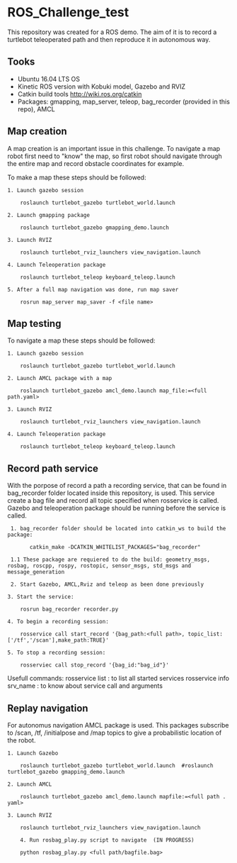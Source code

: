 # ROS_Challenge_test

This repository was created for a ROS demo. The aim of it is to record a turtlebot teleoperated path and then reproduce it in autonomous way. 

## Tooks

- Ubuntu 16.04 LTS OS
- Kinetic ROS version with Kobuki model, Gazebo and RVIZ
- Catkin build tools http://wiki.ros.org/catkin
- Packages: gmapping, map_server, teleop, bag_recorder (provided in this repo), AMCL


## Map creation

A map creation is an important issue in this challenge. To navigate a map robot first need to "know" the map, so first robot should navigate through the entire map and record obstacle coordinates for example.

To make a map these steps should be followed:

	1. Launch gazebo session

		roslaunch turtlebot_gazebo turtlebot_world.launch

	2. Launch gmapping package

		roslaunch turtlebot_gazebo gmapping_demo.launch

	3. Launch RVIZ

		roslaunch turtlebot_rviz_launchers view_navigation.launch 

	4. Launch Teleoperation package

		roslaunch turtlebot_teleop keyboard_teleop.launch

	5. After a full map navigation was done, run map saver

		rosrun map_server map_saver -f <file name>


## Map testing


To navigate a map these steps should be followed:

	1. Launch gazebo session

		roslaunch turtlebot_gazebo turtlebot_world.launch

	2. Launch AMCL package with a map

		roslaunch turtlebot_gazebo amcl_demo.launch map_file:=<full path.yaml> 

	3. Launch RVIZ

		roslaunch turtlebot_rviz_launchers view_navigation.launch 

	4. Launch Teleoperation package

		roslaunch turtlebot_teleop keyboard_teleop.launch


## Record path service

With the porpose of record a path a recording service, that can be found in bag_recorder folder located inside this repository, is used. This service create a bag file and record all topic specified when rosservice is called. Gazebo and teleoperation package should be running before the service is called.
 
     1. bag_recorder folder should be located into catkin_ws to build the package:
        
           catkin_make -DCATKIN_WHITELIST_PACKAGES="bag_recorder"

     1.1 These package are requiered to do the build: geometry_msgs, rosbag, roscpp, rospy, rostopic, sensor_msgs, std_msgs and message_generation

     2. Start Gazebo, AMCL,Rviz and teleop as been done previously

	3. Start the service:

		rosrun bag_recorder recorder.py

	4. To begin a recording session:

		rosservice call start_record '{bag_path:<full path>, topic_list:['/tf','/scan'],make_path:TRUE}'

	5. To stop a recording session:

		rosserviec call stop_record '{bag_id:"bag_id"}'

Usefull commands: rosservice list  :  to list all started services
                  rosservice info srv_name : to know about service call and arguments 

## Replay navigation

For autonomus navigation AMCL package is used. This packages subscribe to /scan, /tf, /initialpose and /map topics to give a probabilistic location of the robot.

	1. Launch Gazebo

		roslaunch turtlebot_gazebo turtlebot_world.launch  #roslaunch turtlebot_gazebo gmapping_demo.launch

	2. Launch AMCL

		roslaunch turtlebot_gazebo amcl_demo.launch mapfile:=<full path . yaml>

	3. Launch RVIZ

		roslaunch turtlebot_rviz_launchers view_navigation.launch 

    	4. Run rosbag_play.py script to navigate  (IN PROGRESS)

		python rosbag_play.py <full path/bagfile.bag>


